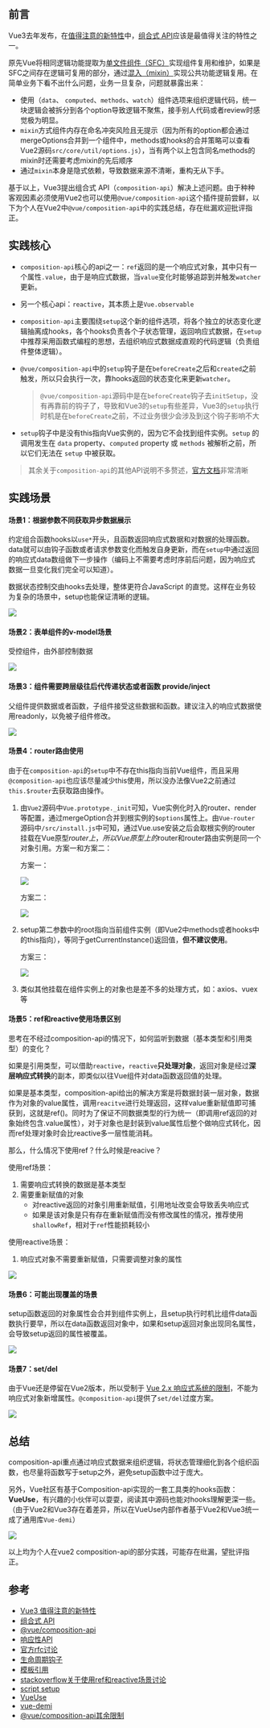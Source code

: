 ## 前言

Vue3去年发布，在[值得注意的新特性](https://v3.cn.vuejs.org/guide/migration/introduction.html#%E5%80%BC%E5%BE%97%E6%B3%A8%E6%84%8F%E7%9A%84%E6%96%B0%E7%89%B9%E6%80%A7)中，[组合式 API](https://v3.cn.vuejs.org/guide/composition-api-introduction.html#%E4%BB%80%E4%B9%88%E6%98%AF%E7%BB%84%E5%90%88%E5%BC%8F-api)应该是最值得关注的特性之一。

原先Vue将相同逻辑功能提取为[单文件组件（SFC）](https://cn.vuejs.org/v2/guide/single-file-components.html)实现组件复用和维护，如果是SFC之间存在逻辑可复用的部分，通过[混入（mixin）](https://cn.vuejs.org/v2/guide/mixins.html)实现公共功能逻辑复用。在简单业务下看不出什么问题，业务一旦复杂，问题就暴露出来：

- 使用（`data`、 `computed`、`methods`、`watch`）组件选项来组织逻辑代码，统一块逻辑会被拆分到各个option导致逻辑不聚焦，接手别人代码或者review时感觉极为明显。
- `mixin`方式组件内存在命名冲突风险且无提示（因为所有的option都会通过mergeOptions合并到一个组件中，methods或hooks的合并策略可以查看Vue2源码`src/core/util/options.js`），当有两个以上包含同名methods的mixin时还需要考虑mixin的先后顺序
- 通过`mixin`本身是隐式依赖，导致数据来源不清晰，重构无从下手。

基于以上，Vue3提出组合式 API（`composition-api`）解决上述问题。由于种种客观因素必须使用Vue2也可以使用`@vue/composition-api`这个插件提前尝鲜，以下为个人在Vue2中`@vue/composition-api`中的实践总结，存在纰漏欢迎批评指正。

## 实践核心

- `composition-api`核心的api之一：`ref`返回的是一个响应式对象，其中只有一个属性`.value`，由于是响应式数据，当`value`变化时能够追踪到并触发`watcher`更新。

- 另一个核心api：`reactive`，其本质上是`Vue.observable`

- `composition-api`主要围绕`setup`这个新的组件选项，将各个独立的状态变化逻辑抽离成hooks，各个hooks负责各个子状态管理，返回响应式数据，在`setup`中推荐采用函数式编程的思想，去组织响应式数据成直观的代码逻辑（负责组件整体逻辑）。

- `@vue/composition-api`中的`setup`钩子是在`beforeCreate`之后和`created`之前触发，所以只会执行一次，靠hooks返回的状态变化来更新`watcher`。

  > `@vue/composition-api`源码中是在`beforeCreate`钩子去`initSetup`，没有再靠前的钩子了，导致和Vue3的`setup`有些差异，Vue3的`setup`执行时机是在`beforeCreate`之前，不过业务很少会涉及到这个钩子影响不大

- `setup`钩子中是没有this指向Vue实例的，因为它不会找到组件实例。`setup` 的调用发生在 `data` property、`computed` property 或 `methods` 被解析之前，所以它们无法在 `setup` 中被获取。

>  其余关于`composition-api`的其他API说明不多赘述，[官方文档](https://v3.cn.vuejs.org/api/basic-reactivity.html)非常清晰

## 实践场景

#### 场景1：根据参数不同获取异步数据展示

约定组合函数hooks以`use*`开头，且函数返回响应式数据和对数据的处理函数。data就可以由钩子函数或者请求参数变化而触发自身更新，而在`setup`中通过返回的响应式data数组做下一步操作（编码上不需要考虑时序前后问题，因为响应式数据一旦变化我们完全可以知道）。

数据状态控制交由hooks去处理，整体更符合JavaScript 的直觉。这样在业务较为复杂的场景中，setup也能保证清晰的逻辑。

![](./img/scene1.png)

#### 场景2：表单组件的v-model场景

受控组件，由外部控制数据

![](./img/scene2.png)

#### 场景3：组件需要跨层级往后代传递状态或者函数 provide/inject

父组件提供数据或者函数，子组件接受这些数据和函数。建议注入的响应式数据使用readonly，以免被子组件修改。

![](./img/scene3.png)

#### 场景4：router路由使用

由于在`composition-api`的`setup`中不存在this指向当前Vue组件，而且采用`@composition-api`也应该尽量减少this使用，所以没办法像Vue2之前通过`this.$router`去获取路由操作。

1. 由`Vue2`源码中`Vue.prototype._init`可知，Vue实例化时入的router、render等配置，通过mergeOption合并到根实例的`$options`属性上。由`Vue-router`源码中`/src/install.js`中可知，通过Vue.use安装之后会取根实例的router挂载在Vue原型$router上，所以Vue原型上的$router和router路由实例是同一个对象引用。方案一和方案二：

   方案一：

   ![](./img/scene4-router1.png)

   方案二：

   ![](./img/scene4-router2.png)

2. setup第二参数中的root指向当前组件实例（即Vue2中methods或者hooks中的this指向），等同于getCurrentInstance()返回值，**但不建议使用**。

   方案三：

   ![](./img/scene4-router3.png)

3. 类似其他挂载在组件实例上的对象也是差不多的处理方式，如：axios、vuex等

#### 场景5：ref和reactive使用场景区别

思考在不经过composition-api的情况下，如何监听到数据（基本类型和引用类型）的变化？

如果是引用类型，可以借助`reactive`，`reactive`**只处理对象**，返回对象是经过**深层响应式转换**的副本，即类似以往Vue组件对data函数返回值的处理。

如果是基本类型，composition-api给出的解决方案是将数据封装一层对象，数据作为对象的value属性，调用`reacitve`进行处理返回，这样value重新赋值即可捕获到，这就是ref()。同时为了保证不同数据类型的行为统一（即调用ref返回的对象始终包含.value属性），对于对象也是封装到value属性后整个做响应式转化，因而ref处理对象时会比reactive多一层性能消耗。

那么，什么情况下使用ref？什么时候是reacive？

使用ref场景：

1. 需要响应式转换的数据是基本类型
2. 需要重新赋值的对象
   - 对reactive返回的对象引用重新赋值，引用地址改变会导致丢失响应式
   - 如果是该对象是只有存在重新赋值而没有修改属性的情况，推荐使用`shallowRef`，相对于`ref`性能损耗较小

使用reactive场景：

1. 响应式对象不需要重新赋值，只需要调整对象的属性

![](./img/scene5.png)

#### 场景6：可能出现覆盖的场景

setup函数返回的对象属性会合并到组件实例上，且setup执行时机比组件data函数执行要早，所以在data函数返回对象中，如果和setup返回对象出现同名属性，会导致setup返回的属性被覆盖。

![](./img/scene6.png)

#### 场景7：set/del

由于Vue还是停留在Vue2版本，所以受制于 [Vue 2.x 响应式系统的限制](https://vuejs.org/v2/guide/reactivity.html#For-Objects)，不能为响应式对象新增属性。`@composition-api`提供了`set/del`过度方案。

![](./img/scene7.png)

## 总结

composition-api重点通过响应式数据来组织逻辑，将状态管理细化到各个组织函数，也尽量将函数写于setup之外，避免setup函数中过于庞大。

另外，Vue社区有基于Composition-api实现的一套工具类的hooks函数：**VueUse**，有兴趣的小伙伴可以耍耍，阅读其中源码也能对hooks理解更深一些。（由于Vue2和Vue3存在着差异，所以在VueUse内部作者基于Vue2和Vue3统一成了通用库`Vue-demi`）

![](./img/VueUse.png)

以上均为个人在vue2 composition-api的部分实践，可能存在纰漏，望批评指正。

## 参考

- [Vue3 值得注意的新特性](https://v3.cn.vuejs.org/guide/migration/introduction.html#%E5%80%BC%E5%BE%97%E6%B3%A8%E6%84%8F%E7%9A%84%E6%96%B0%E7%89%B9%E6%80%A7)
- [组合式 API](https://v3.cn.vuejs.org/guide/composition-api-introduction.html#%E4%BB%80%E4%B9%88%E6%98%AF%E7%BB%84%E5%90%88%E5%BC%8F-api)
- [@vue/composition-api](https://github.com/vuejs/composition-api)
- [响应性API](https://v3.cn.vuejs.org/api/basic-reactivity.html)
- [官方rfc讨论](https://github.com/vuejs/rfcs/blob/function-apis/active-rfcs/0000-function-api.md#comparison-with-react-hooks)
- [生命周期钩子](https://v3.cn.vuejs.org/guide/composition-api-lifecycle-hooks.html)
- [模板引用](https://v3.cn.vuejs.org/guide/composition-api-template-refs.html#jsx-%E4%B8%AD%E7%9A%84%E7%94%A8%E6%B3%95)
- [stackoverflow关于使用ref和reactive场景讨论](https://stackoverflow.com/questions/61452458/ref-vs-reactive-in-vue-3)
- [script setup](https://v3.cn.vuejs.org/api/sfc-script-setup.html#%E5%9F%BA%E6%9C%AC%E8%AF%AD%E6%B3%95)
- [VueUse](https://vueuse.org/guide/index.html)
- [vue-demi](https://github.com/vueuse/vue-demi)
- [@vue/composition-api其余限制](https://github.com/vuejs/composition-api/blob/main/README.zh-CN.md)

